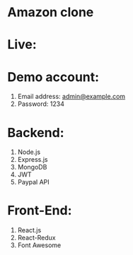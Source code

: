 # Amazon clone

# Live: 

# Demo account:
1. Email address: admin@example.com
2. Password: 1234

# Backend:
1. Node.js
2. Express.js
3. MongoDB
4. JWT
5. Paypal API

# Front-End:
1. React.js
2. React-Redux
3. Font Awesome